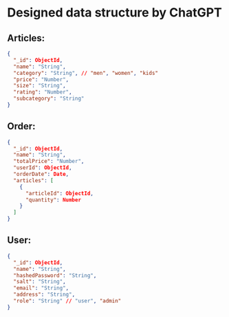 # Designed data structure by ChatGPT

## Articles:

```json
{
  "_id": ObjectId,
  "name": "String",
  "category": "String", // "men", "women", "kids"
  "price": "Number",
  "size": "String",
  "rating": "Number",
  "subcategory": "String"
}

```

## Order:

```json
{
  "_id": ObjectId,
  "name": "String",
  "totalPrice": "Number",
  "userId": ObjectId,
  "orderDate": Date,
  "articles": [
    {
      "articleId": ObjectId,
      "quantity": Number
    }
  ]
}
```

## User:

```json
{
  "_id": ObjectId,
  "name": "String",
  "hashedPassword": "String",
  "salt": "String",
  "email": "String",
  "address": "String",
  "role": "String" // "user", "admin"
}
```
